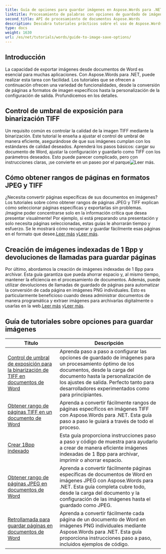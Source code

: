 ```yaml
---
title: Guía de opciones para guardar imágenes en Aspose.Words para .NET
linktitle: Procesamiento de palabras con opciones de guardado de imágenes
second_title: API de procesamiento de documentos Aspose.Words
description: Descubra tutoriales prácticos sobre el uso de Aspose.Words para .NET para guardar imágenes, con pasos fáciles de seguir y ejemplos de código para un procesamiento eficiente de documentos.
type: docs
weight: 1630
url: /es/net/tutorials/words/guide-to-image-save-options/
---
```

## Introducción

La capacidad de exportar imágenes desde documentos de Word es esencial para muchas aplicaciones. Con Aspose.Words para .NET, puede realizar esta tarea con facilidad. Los tutoriales que se ofrecen a continuación ofrecen una variedad de funcionalidades, desde la conversión de páginas a formatos de imagen específicos hasta la personalización de la configuración de salida. Profundicemos en los detalles.

## Control de umbral de exposición para binarización TIFF

Un requisito común es controlar la calidad de la imagen TIFF mediante la binarización. Este tutorial le enseña a ajustar el control de umbral de manera eficiente, asegurándose de que sus imágenes cumplan con los estándares de calidad deseados. Aprenderá los pasos básicos: cargar su documento de Word, ajustar la configuración y guardarlo como TIFF con los parámetros deseados. Esto puede parecer complicado, pero con instrucciones claras, ¡se convierte en un paseo por el parque![Leer más](./expose-threshold-control-for-tiff-binarization-in-word-document/).

## Cómo obtener rangos de páginas en formatos JPEG y TIFF

 ¿Necesita convertir páginas específicas de sus documentos en imágenes? Los tutoriales sobre cómo obtener rangos de páginas JPEG y TIFF explican cómo seleccionar páginas específicas y exportarlas sin problemas. ¡Imagine poder concentrarse solo en la información crítica que desea presentar visualmente! Por ejemplo, si está preparando una presentación y solo necesita páginas seleccionadas, estas guías le ahorrarán tiempo y esfuerzo. Se le mostrará cómo recuperar y guardar fácilmente esas páginas en el formato que desee.[Leer más](./get-jpeg-page-range-word-document/) y[Leer más](./get-tiff-page-range-word-document/).

## Creación de imágenes indexadas de 1 Bpp y devoluciones de llamadas para guardar páginas

 Por último, abordamos la creación de imágenes indexadas de 1 Bpp para archivar. Esta guía garantiza que pueda ahorrar espacio y, al mismo tiempo, mantener la eficiencia en el procesamiento de documentos. Además, puede utilizar devoluciones de llamadas de guardado de páginas para automatizar la conversión de cada página en imágenes PNG individuales. Esto es particularmente beneficioso cuando desea administrar documentos de manera programática y extraer imágenes para archivarlas digitalmente o usarlas en la web.[Leer más](./create-1bpp-indexed/) y[Leer más](./page-saving-callback-word-document/).

 ## Guía de tutoriales sobre opciones para guardar imágenes
| Título | Descripción |
| --- | --- |
| [Control de umbral de exposición para la binarización de TIFF en documentos de Word](./expose-threshold-control-for-tiff-binarization-in-word-document/) | Aprenda paso a paso a configurar las opciones de guardado de imágenes para un procesamiento óptimo de los documentos, desde la carga del documento hasta la personalización de los ajustes de salida. Perfecto tanto para desarrolladores experimentados como para principiantes. |
| [Obtener rango de páginas TIFF en un documento de Word](./get-tiff-page-range-word-document/) | Aprenda a convertir fácilmente rangos de páginas específicos en imágenes TIFF con Aspose.Words para .NET. Esta guía paso a paso le guiará a través de todo el proceso. |
| [Crear 1Bpp indexado](./create-1bpp-indexed/) | Esta guía proporciona instrucciones paso a paso y código de muestra para ayudarlo a crear de manera eficiente imágenes indexadas de 1 Bpp para archivar, imprimir o ahorrar espacio. |
| [Obtener rango de páginas JPEG en documentos de Word](./get-jpeg-page-range-word-document/) | Aprenda a convertir fácilmente páginas específicas de documentos de Word en imágenes JPEG con Aspose.Words para .NET. Esta guía completa cubre todo, desde la carga del documento y la configuración de las imágenes hasta el guardado como JPEG. |
| [Retrollamada para guardar páginas en documentos de Word](./page-saving-callback-word-document/) | Aprenda a convertir fácilmente cada página de un documento de Word en imágenes PNG individuales mediante Aspose.Words para .NET. Esta guía proporciona instrucciones paso a paso, incluidos ejemplos de código. |